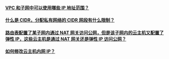 ﻿
#### [VPC 和子网中可以使用哪些 IP 地址范围？](http://tcecqpoc.fsphere.cn/document/product/215/12383)
#### [什么是 CIDR，分配私有网络的 CIDR 网段有什么限制？](http://tcecqpoc.fsphere.cn/document/product/215/12384)
#### [路由表配置了某子网内通过 NAT 网关访问公网，但是该子网内的云主机又配置了弹性 IP，这些云主机是通过 NAT 网关还是弹性 IP 访问公网？](http://tcecqpoc.fsphere.cn/doc/product/215/4954#.E8.B7.AF.E7.94.B1.E8.A7.84.E5.88.99.E4.BC.98.E5.85.88.E7.BA.A7)
#### [如何修改云主机内网 IP？](http://tcecqpoc.fsphere.cn/document/product/215/12385)
